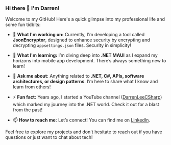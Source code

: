 ### Hi there 👋 I'm Darren!

Welcome to my GitHub! Here's a quick glimpse into my professional life and some fun tidbits:

- 🔭 **What I'm working on:** Currently, I'm developing a tool called **JsonEncryptor**, designed to enhance security by encrypting and decrypting `appsettings.json` files. Security in simplicity!

- 🌱 **What I'm learning:** I’m diving deep into **.NET MAUI** as I expand my horizons into mobile app development. There’s always something new to learn!

- 💬 **Ask me about:** Anything related to **.NET, C#, APIs, software architectures, or design patterns**. I’m here to share what I know and learn from others!

- ⚡ **Fun fact:** Years ago, I started a YouTube channel ([DarrenLeeCSharp](https://www.youtube.com/darrenleecsharp)) which marked my journey into the .NET world. Check it out for a blast from the past!

- 📫 **How to reach me:** Let’s connect! You can find me on [LinkedIn](https://www.linkedin.com/in/darrenleeyx).

Feel free to explore my projects and don't hesitate to reach out if you have questions or just want to chat about tech!
